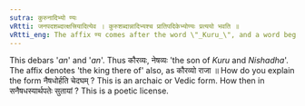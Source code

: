 ```yaml
---
sutra: कुरुनादिभ्यो ण्यः
vRtti: जनपदशब्दात्क्षत्त्रियादित्येव । कुरुशब्दान्नादिभ्यश्च प्रातिपदिकेभ्योण्यः प्रत्ययो भवति ॥
vRtti_eng: The affix ण्य comes after the word \"_Kuru_\", and a word beginning with न, when these words denote a country, being the name of a _Kshatriya_ tribe also.
---
```

This debars '_an_' and '_an_'. Thus कौरव्यः, नेषव्यः 'the son of _Kuru_ and _Nishadha_'. The affix denotes 'the king there of' also, as कौरव्यो राजा ॥ How do you explain the form नैषधोर्हति चेदघम् ? This is an archaic or Vedic form. How then in सनैषधस्यार्थपतेः सुतायां ? This is a poetic license.
